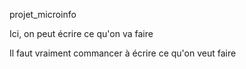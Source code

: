 projet_microinfo

Ici, on peut écrire ce qu'on va faire

Il faut vraiment commancer à écrire ce qu'on veut faire